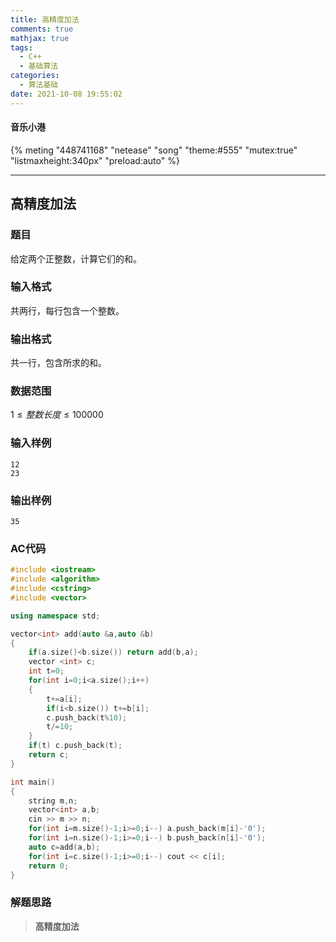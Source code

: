 ```yaml
---
title: 高精度加法
comments: true
mathjax: true
tags:
  - C++
  - 基础算法
categories:
  - 算法基础
date: 2021-10-08 19:55:02
---
```

#### 音乐小港
{% meting "448741168" "netease" "song" "theme:#555" "mutex:true" "listmaxheight:340px" "preload:auto" %}

---
## 高精度加法

### 题目

给定两个正整数，计算它们的和。

### 输入格式

共两行，每行包含一个整数。

### 输出格式

共一行，包含所求的和。

### 数据范围

$1≤整数长度≤100000$

### 输入样例

```
12
23
```

### 输出样例

```
35
```

### AC代码

```c++
#include <iostream>
#include <algorithm>
#include <cstring>
#include <vector>

using namespace std;

vector<int> add(auto &a,auto &b)
{
    if(a.size()<b.size()) return add(b,a);
    vector <int> c;
    int t=0;
    for(int i=0;i<a.size();i++)
    {
        t+=a[i];
        if(i<b.size()) t+=b[i];
        c.push_back(t%10);
        t/=10;
    }
    if(t) c.push_back(t);
    return c;
}

int main()
{
    string m,n;
    vector<int> a,b;
    cin >> m >> n;
    for(int i=m.size()-1;i>=0;i--) a.push_back(m[i]-'0');
    for(int i=n.size()-1;i>=0;i--) b.push_back(n[i]-'0');
    auto c=add(a,b);
    for(int i=c.size()-1;i>=0;i--) cout << c[i];
    return 0;
}
```

### 解题思路

>**高精度加法**